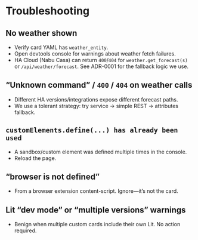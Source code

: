 # Troubleshooting

## No weather shown
- Verify card YAML has `weather_entity`.
- Open devtools console for warnings about weather fetch failures.
- HA Cloud (Nabu Casa) can return `400`/`404` for `weather.get_forecast(s)` or `/api/weather/forecast`. See ADR-0001 for the fallback logic we use.

## “Unknown command” / `400` / `404` on weather calls
- Different HA versions/integrations expose different forecast paths.
- We use a tolerant strategy: try service → simple REST → attributes fallback.

## `customElements.define(...) has already been used`
- A sandbox/custom element was defined multiple times in the console.
- Reload the page.

## “browser is not defined”
- From a browser extension content-script. Ignore—it’s not the card.

## Lit “dev mode” or “multiple versions” warnings
- Benign when multiple custom cards include their own Lit. No action required.
